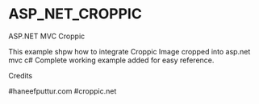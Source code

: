 # ASP_NET_CROPPIC
ASP.NET MVC Croppic

This example shpw how to integrate Croppic Image cropped into asp.net mvc c#
Complete working example added for easy reference.

Credits

#haneefputtur.com
#croppic.net
